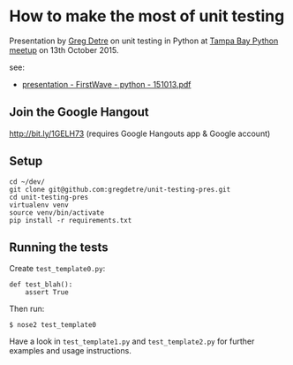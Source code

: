 # How to make the most of unit testing 

Presentation by [Greg Detre](http://blog.gregdetre.co.uk/) on unit testing in Python at [Tampa Bay Python meetup](http://www.meetup.com/python-178/events/225328442/) on 13th October 2015.

see:

- [presentation - FirstWave - python - 151013.pdf](https://github.com/gregdetre/unit-testing-pres/blob/master/presentation%20-%20FirstWave%20-%20python%20-%20151013.pdf)


## Join the Google Hangout

http://bit.ly/1GELH73
(requires Google Hangouts app & Google account)


## Setup

    cd ~/dev/
    git clone git@github.com:gregdetre/unit-testing-pres.git
    cd unit-testing-pres
    virtualenv venv
    source venv/bin/activate
    pip install -r requirements.txt
    

## Running the tests

Create `test_template0.py`:

    def test_blah():
        assert True

Then run:

    $ nose2 test_template0

Have a look in `test_template1.py` and `test_template2.py` for further examples and usage instructions.
